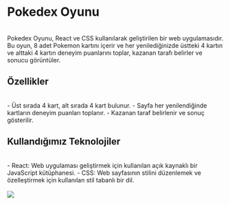 # Pokedex Oyunu
<br/>
Pokedex Oyunu, React ve CSS kullanılarak geliştirilen bir web uygulamasıdır. Bu oyun, 8 adet Pokemon kartını içerir ve her yenilediğinizde üstteki 4 kartın ve alttaki 4 kartın deneyim puanlarını toplar, kazanan tarafı belirler ve sonucu görüntüler.

## Özellikler
<br/>
- Üst sırada 4 kart, alt sırada 4 kart bulunur.
- Sayfa her yenilendiğinde kartların deneyim puanları toplanır.
- Kazanan taraf belirlenir ve sonuç gösterilir.

## Kullandığımız Teknolojiler
<br/>
- React: Web uygulaması geliştirmek için kullanılan açık kaynaklı bir JavaScript kütüphanesi.
- CSS: Web sayfasının stilini düzenlemek ve özelleştirmek için kullanılan stil tabanlı bir dil.
<br/>
<br/>

<img src="Poke.gif"/>

